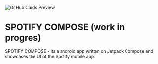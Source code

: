 ![GitHub Cards Preview](https://github.com/droidbaza/SpotifyCompose/tree/master/art/banner.png?raw=true)

# SPOTIFY COMPOSE (work in progres)
SPOTIFY COMPOSE - its a android app written on Jetpack Compose and showcases the UI of the Spotify mobile app.

